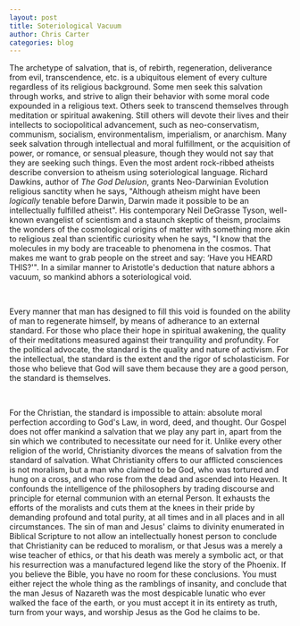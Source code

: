 ```yaml
---
layout: post
title: Soteriological Vacuum
author: Chris Carter
categories: blog
---
```

The archetype of salvation, that is, of rebirth, regeneration, deliverance from evil, transcendence, etc. is a ubiquitous element of every culture regardless of its religious background. Some men seek this salvation through works, and strive to align their behavior with some moral code expounded in a religious text. Others seek to transcend themselves through meditation or spiritual awakening. Still others will devote their lives and their intellects to sociopolitical advancement, such as  neo-conservatism, communism, socialism, environmentalism, imperialism, or anarchism. Many seek salvation through intellectual and moral fulfillment, or the acquisition of power, or romance, or sensual pleasure, though they would not say that they are seeking such things. Even the most ardent rock-ribbed atheists describe conversion to atheism using soteriological language. Richard Dawkins, author of *The God Delusion*, grants Neo-Darwinian Evolution religious sanctity when he says, "Although atheism might have been *logically* tenable before Darwin, Darwin made it possible to be an intellectually fulfilled atheist". His contemporary Neil DeGrasse Tyson, well-known evangelist of scientism and a staunch skeptic of theism, proclaims the wonders of the cosmological origins of matter with something more akin to religious zeal than scientific curiosity when he says, "I know that the molecules in my body are traceable to phenomena in the cosmos. That makes me want to grab people on the street and say: ‘Have you HEARD THIS?'". In a similar manner to Aristotle's deduction that nature abhors a vacuum, so mankind abhors a soteriological void.

<br>

Every manner that man has designed to fill this void is founded on the ability of man to regenerate himself, by means of adherance to an external standard. For those who place their hope in spiritual awakening, the quality of their meditations measured against their tranquility and profundity. For the political advocate, the standard is the quality and nature of activism. For the intellectual, the standard is the extent and the rigor of scholasticism. For those who believe that God will save them because they are a good person, the standard is themselves.

<br>

For the Christian, the standard is impossible to attain: absolute moral perfection according to God's Law, in word, deed, and thought. Our Gospel does not offer mankind a salvation that we play any part in, apart from the sin which we contributed to necessitate our need for it. Unlike every other religion of the world, Christianity divorces the means of salvation from the standard of salvation. What Christianity offers to our afflicted consciences is not moralism, but a man who claimed to be God, who was tortured and hung on a cross, and who rose from the dead and ascended into Heaven. It confounds the intelligence of the philosophers by trading discourse and principle for eternal communion with an eternal Person. It exhausts the efforts of the moralists and cuts them at the knees in their pride by demanding profound and total purity, at all times and in all places and in all circumstances. The sin of man and Jesus' claims to divinity enumerated in Biblical Scripture to not allow an intellectually honest person to conclude that Christianity can be reduced to moralism, or that Jesus was a merely a wise teacher of ethics, or that his death was merely a symbolic act, or that his resurrection was a manufactured legend like the story of the Phoenix. If you believe the Bible, you have no room for these conclusions. You must either reject the whole thing as the ramblings of insanity, and conclude that the man Jesus of Nazareth was the most despicable lunatic who ever walked the face of the earth, or you must accept it in its entirety as truth, turn from your ways, and worship Jesus as the God he claims to be.

